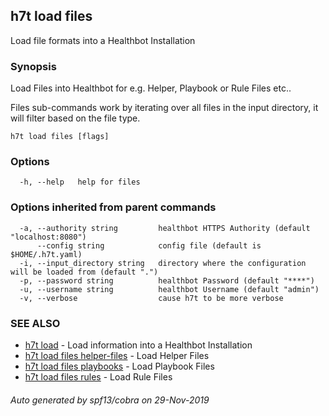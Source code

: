 ## h7t load files

Load file formats into a Healthbot Installation

### Synopsis

Load Files into Healthbot for e.g. Helper, Playbook or Rule Files etc..

Files sub-commands work by iterating over all files in the input directory, it will filter based on the file type.

```
h7t load files [flags]
```

### Options

```
  -h, --help   help for files
```

### Options inherited from parent commands

```
  -a, --authority string         healthbot HTTPS Authority (default "localhost:8080")
      --config string            config file (default is $HOME/.h7t.yaml)
  -i, --input_directory string   directory where the configuration will be loaded from (default ".")
  -p, --password string          healthbot Password (default "****")
  -u, --username string          healthbot Username (default "admin")
  -v, --verbose                  cause h7t to be more verbose
```

### SEE ALSO

* [h7t load](h7t_load.md)	 - Load information into a Healthbot Installation
* [h7t load files helper-files](h7t_load_files_helper-files.md)	 - Load Helper Files
* [h7t load files playbooks](h7t_load_files_playbooks.md)	 - Load Playbook Files
* [h7t load files rules](h7t_load_files_rules.md)	 - Load Rule Files

###### Auto generated by spf13/cobra on 29-Nov-2019
